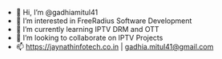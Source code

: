 - 👋   Hi, I’m @gadhiamitul41
- 👀   I’m interested in FreeRadius Software Development
- 🌱   I’m currently learning IPTV DRM and OTT
- 💞️   I’m looking to collaborate on IPTV Projects 
- 📫   https://jaynathinfotech.co.in | gadhia.mitul41@gmail.com

<!---
gadhiamitul41/gadhiamitul41 is a ✨ special ✨ repository because its `README.md` (this file) appears on your GitHub profile.
You can click the Preview link to take a look at your changes.
--->
